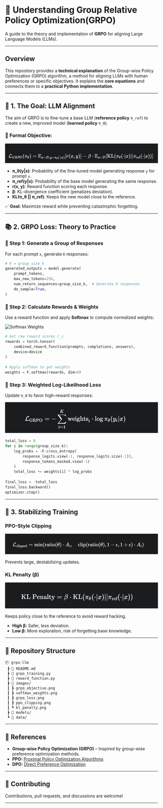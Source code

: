 
# 📘 Understanding Group Relative Policy Optimization(GRPO)

A guide to the theory and implementation of **GRPO** for aligning Large Language Models (LLMs).

---

##  Overview
This repository provides a **technical explanation** of the Group-wise Policy Optimization (GRPO) algorithm, a method for aligning LLMs with human preferences or specific objectives. It explains the **core equations** and connects them to a **practical Python implementation**.

---

## 🎯 1. The Goal: LLM Alignment
The aim of GRPO is to fine-tune a base LLM (**reference policy** `π_ref`) to create a new, improved model (**learned policy** `π_θ`).

### 📌 Formal Objective:
![GRPO Objective](images/grpo.png)

- **π_θ(y|x)**: Probability of the fine-tuned model generating response `y` for prompt `x`.
- **π_ref(y|x)**: Probability of the base model generating the same response.
- **r(x, y)**: Reward function scoring each response.
- **β**: KL-divergence coefficient (penalizes deviation).
- **KL(π_θ || π_ref)**: Keeps the new model close to the reference.

✅ **Goal:** Maximize reward while preventing catastrophic forgetting.

---

## 📚 2. GRPO Loss: Theory to Practice

### 🔹 Step 1: Generate a Group of Responses
For each prompt `x`, generate `K` responses:
```python
# K = group_size_k
generated_outputs = model.generate(
    prompt_tokens,
    max_new_tokens=256,
    num_return_sequences=group_size_k,  # Generate K responses
    do_sample=True,
)
````

### 🔹 Step 2: Calculate Rewards & Weights

Use a reward function and apply **Softmax** to compute normalized weights:

![Softmax Weights](images/softmax.png)

```python
# Get raw reward scores r_i
rewards = torch.tensor(
    combined_reward_function(prompts, completions, answers), 
    device=device
)

# Apply softmax to get weights
weights = F.softmax(rewards, dim=0)
```

### 🔹 Step 3: Weighted Log-Likelihood Loss

Update `π_θ` to favor high-reward responses:

![GRPO Loss](images/weightloss.png)

```python
total_loss = 0
for i in range(group_size_k):
    log_probs = -F.cross_entropy(
        response_logits.view(-1, response_logits.size(-1)), 
        response_tokens_masked.view(-1)
    )
    total_loss += weights[i] * log_probs

final_loss = -total_loss
final_loss.backward()
optimizer.step()
```

---

## 🔧 3. Stabilizing Training

###  PPO-Style Clipping

![PPO Clipping](images/ppo_clipping.png)

Prevents large, destabilizing updates.

###  KL Penalty (β)

![KL Penalty](images/kl-penalty.png)

Keeps policy close to the reference to avoid reward hacking.

* **High β:** Safer, less deviation.
* **Low β:** More exploration, risk of forgetting base knowledge.

---

## 📂 Repository Structure

```
📦 grpo-llm
 ┣ 📜 README.md
 ┣ 📜 grpo_training.py
 ┣ 📜 reward_function.py
 ┣ 📂 images/
 ┃ ┣ grpo_objective.png
 ┃ ┣ softmax_weights.png
 ┃ ┣ grpo_loss.png
 ┃ ┣ ppo_clipping.png
 ┃ ┗ kl_penalty.png
 ┣ 📂 models/
 ┗ 📂 data/
```

---

## 📜 References

* **Group-wise Policy Optimization (GRPO)** – Inspired by group-wise preference optimization methods.
* **PPO:** [Proximal Policy Optimization Algorithms](https://arxiv.org/abs/1707.06347)
* **DPO:** [Direct Preference Optimization](https://arxiv.org/abs/2305.18290)

---

## 🤝 Contributing

Contributions, pull requests, and discussions are welcome! 

---


